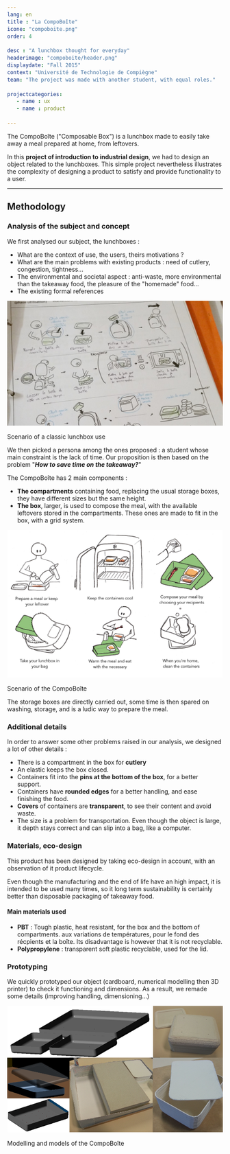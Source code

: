 ```yaml
---
lang: en
title : "La CompoBoîte"
icone: "compoboite.png"
order: 4

desc : "A lunchbox thought for everyday"
headerimage: "compoboite/header.png"
displaydate: "Fall 2015"
context: "Université de Technologie de Compiègne"
team: "The project was made with another student, with equal roles."

projectcategories:
   - name : ux
   - name : product

---
```

The CompoBoîte ("Composable Box") is a lunchbox made to easily take away a
meal prepared at home, from leftovers.

In this **project of introduction to industrial design**, we had to design an object related to the
lunchboxes. This simple project nevertheless illustrates the complexity of designing
a product to satisfy and provide functionality to a user.

---

## Methodology

### Analysis of the subject and concept

We first analysed our subject, the lunchboxes :


- What are the context of use, the users, theirs motivations ?
- What are the main problems with existing products : need of cutlery, congestion, tightness... 
- The environmental and societal aspect : anti-waste, more environmental than the takeaway food, the pleasure of the "homemade" food...
- The existing formal references

<div class="thumbnail">
      <img src="compoboite/scenariooriginal.jpg" class="img-responsive" alt="Scenario of the lunchbox use">
      <div class="caption">
        <p>Scenario of a classic lunchbox use</p>
      </div>
</div>

We then picked a persona among the ones proposed : a student whose main 
constraint is the lack of time. Our proposition is then based on the problem 
"**_How to save time on the takeaway?_**"

The CompoBoîte has 2 main components :

- **The compartments** containing food, replacing the usual storage boxes,
they have different sizes but the same height.
- **The box**, larger, is used to compose the meal, with the available leftovers stored
in the compartments. These ones are made to fit in the box, with a grid system.

<div class="thumbnail">
      <img src="compoboite/scenarioen.png" class="img-responsive" alt="Scenario of the CompoBoîte">
      <div class="caption">
        <p>Scenario of the CompoBoîte</p>
      </div>
</div>

The storage boxes are directly carried out, some time is then spared on washing,
storage, and is a ludic way to prepare the meal.

### Additional details

In order to answer some other problems raised in our analysis, we designed a
lot of other details :

- There is a compartment in the box for **cutlery**
- An elastic keeps the box closed.
- Containers fit into the **pins at the bottom of the box**, for a better support.
- Containers have **rounded edges** for a better handling, and ease finishing the food.
- **Covers** of containers are **transparent**, to see their content and avoid waste.
- The size is a problem for transportation. Even though the object is large, it depth
stays correct and can slip into a bag, like a computer.

### Materials, eco-design
This product has been designed by taking eco-design in account, with an observation
of it product lifecycle.

Even though the manufacturing and the end of life have an high impact, it is
intended to be used many times, so it long term sustainability is certainly better
than disposable packaging of takeaway food.

#### Main materials used
- **PBT** : Tough plastic, heat resistant, for the box and the bottom of compartments.
aux variations de températures, pour 
le fond des récpients et la boîte. Its disadvantage is however that it is
not recyclable.
- **Polypropylene** : transparent soft plastic recyclable, used for the lid.

### Prototyping
We quickly prototyped our object (cardboard, numerical modelling then 3D printer)
to check it functioning and dimensions. As a result, we remade some details 
(improving handling, dimensioning...)

<div class="thumbnail">
      <img src="compoboite/maquette.png" class="img-responsive" alt="Modelling and models of the CompoBoîte">
      <div class="caption">
        <p>Modelling and models of the CompoBoîte</p>
      </div>
</div>